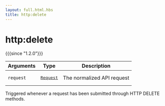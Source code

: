 ```yaml
---
layout: full.html.hbs
title: http:delete
---
```


# http:delete

{{{since "1.2.0"}}}

| Arguments | Type                                                           | Description                |
| --------- | -------------------------------------------------------------- | -------------------------- |
| `request` | <pre><a href=/plugins/1/constructors/request>Request</a></pre> | The normalized API request |

Triggered whenever a request has been submitted through HTTP DELETE methods.
